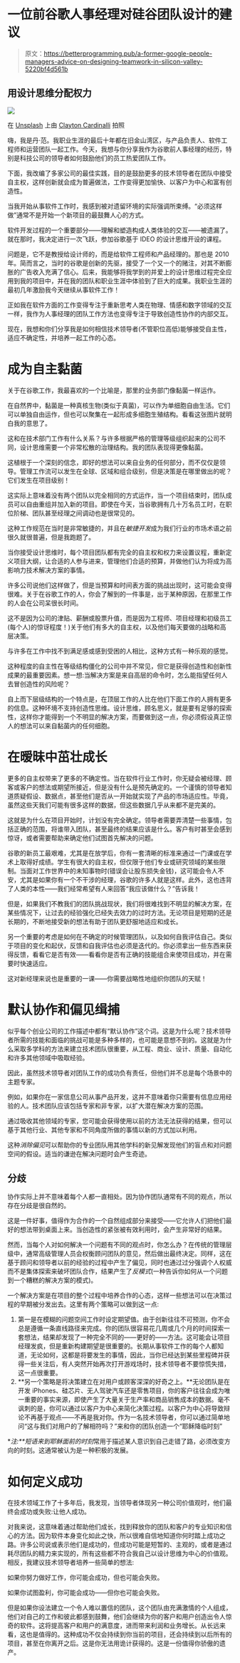 # 一位前谷歌人事经理对硅谷团队设计的建议

> 原文：<https://betterprogramming.pub/a-former-google-people-managers-advice-on-designing-teamwork-in-silicon-valley-5220bf4d561b>

## 用设计思维分配权力

![](img/3e5b5c7441e79e79a4b84d55da264142.png)

在 [Unsplash](https://unsplash.com?utm_source=medium&utm_medium=referral) 上由 [Clayton Cardinalli](https://unsplash.com/@clayton_cardinalli?utm_source=medium&utm_medium=referral) 拍照

嗨，我是丹·范。我职业生涯的最后十年都在旧金山湾区，与产品负责人、软件工程师和运营团队一起工作。今天，我想与你分享我作为谷歌前人事经理的经历，特别是科技公司的领导者如何鼓励他们的员工热爱团队工作。

下面，我改编了多家公司的最佳实践，目的是鼓励更多的技术领导者在团队中接受自主权，这样创新就会成为普遍做法，工作变得更加愉快、以客户为中心和富有创造性。

当我开始从事软件工作时，我感到被对遗留环境的实际强调所束缚。“必须这样做”通常不是开始一个新项目的最鼓舞人心的方式。

软件开发过程的一个重要部分——理解和塑造构成人类体验的交互——被遗漏了。就在那时，我决定进行一次飞跃，参加谷歌基于 IDEO 的设计思维开设的课程。

问题是，它不是教授给设计师的，而是给软件工程师和产品经理的。那也是 2010 年。简而言之，当时的谷歌是创新的先驱，接受了一个又一个的赌注，对其不断膨胀的广告收入充满了信心。后来，我能够将我学到的并爱上的设计思维过程完全应用到我的项目中，并在我的团队和职业生涯中体验到了巨大的成果。我职业生涯的最初几年激励我今天继续从事软件工作！

正如我在软件方面的工作变得专注于重新思考人类在物理、情感和数字领域的交互一样，我作为人事经理的团队工作方法也变得专注于导致创造性协作的内部交互。

现在，我想和你们分享我是如何相信技术领导者(不管职位高低)能够接受自主性，适应不确定性，并培养一起工作的心态。

# **成为**自主**黏菌**

关于在谷歌工作，我最喜欢的一个比喻是，那里的业务部门像黏菌一样运作。

在自然界中，黏菌是一种真核生物(类似于真菌)，可以作为单细胞自由生活。它们可以单独自由运作，但也可以聚集在一起形成多细胞生殖结构。看看这张图片就明白我的意思了。

这和在技术部门工作有什么关系？与许多根据严格的管理等级组织起来的公司不同，设计思维需要一个非常松散的治理结构。我的团队表现得更像黏菌。

这植根于一个深刻的信念，即好的想法可以来自业务的任何部分，而不仅仅是领导。管理工作流可以发生在全球、区域和组合级别，但是决策是在哪里做出的呢？它们发生在项目级别！

这实际上意味着没有两个团队以完全相同的方式运作，当一个项目结束时，团队成员可以自由重组并加入新的项目。即使在今天，当谷歌拥有几十万名员工时，在职位阶梯、团队甚至经理之间调动也是很常见的。

这种工作规范在当时是非常敏捷的，并且在*敏捷开发*成为我们行业的市场术语之前很久就很普遍，但是我跑题了。

当你接受设计思维时，每个项目团队都有完全的自主权和权力来设置议程，重新定义项目大纲，让合适的人参与进来，管理他们合适的预算，并做他们认为将成为高影响力技术解决方案的事情。

许多公司说他们这样做了，但是当预算和时间表方面的挑战出现时，这可能会变得很难。关于在谷歌工作的人，你会了解到的一件事是，出于某种原因，在那里工作的人会在公司呆很长时间。

这不是因为公司的津贴、薪酬或股票升值，而是因为工程师、项目经理和初级员工(每个人)的惊讶程度！)关于他们有多大的自主权，以及他们每天要做的战略和高层决策。

与许多在工作中找不到满足感或感到受困的人相比，这种方式有一种乐观的感觉。

这种程度的自主性在等级结构僵化的公司中并不常见，但它是获得创造性和创新性成果的最重要因素。想一想:当解决方案是来自高层的命令时，怎么能指望任何人去冒创造性的风险呢？

自上而下层级结构的一个特点是，在顶层工作的人比在他们下面工作的人拥有更多的信息。这种环境不支持创造性思维。设计思维，顾名思义，就是要有足够的探索性，这样你才能得到一个不明显的解决方案，而要做到这一点，你必须假设真正惊人的想法可以来自黏菌内的任何细胞。

# **在暧昧中茁壮成长**

更多的自主权带来了更多的不确定性。当在软件行业工作时，你无疑会被经理、顾客或客户的想法或期望所接近，但是没有什么是预先确定的。一个谨慎的领导者知道质疑假设、数据点，甚至他们是否从一开始就实现了产品的市场适应性。毕竟，虽然这些天我们可能有很多这样的数据，但这些数据几乎从来都不是完美的。

这就是为什么在项目开始时，计划没有完全确定。领导者需要弄清楚一些事情，包括正确的范围，将谁带入团队，甚至最终的结果应该是什么。客户有时甚至会感到惊讶，或者需要帮助来确定他们试图首先解决的问题。

谷歌的新员工最艰难，尤其是在放学后，你有一套清晰的标准来通过一门课或在学术上取得好成绩。学生有很大的自主权，但仅限于他们专业或研究领域的某些限制。当面对工作世界中的未知事物时(错误会让股东损失金钱)，这可能会令人不安，尤其是如果你有一个不干涉的经理，谷歌的许多人就是这样。此外，这也违背了人类的本性——我们经常希望有人来回答“我应该做什么？”告诉我！

但是，如果我们不教我们的团队挑战现状，我们将很难找到不明显的解决方案，在某些情况下，让过去的经验强化已经失去效力的过时方法。无论项目是短期的还是长期的，不断地接受新的想法有助于团队更舒服地适应和成长。

另一个重要的考虑是如何在不确定的时候管理团队，以及如何自我评估自己。类似于项目的变化和起伏，反馈和自我评估也必须是迭代的。你必须拿出一些东西来获得反馈，看看它是否有效——看看你是否有正确的技能组合来使项目成功，并在需要时快速适应。

这对新经理来说也是重要的一课——你需要战略性地组织你团队的天赋！

# **默认协作和偏见缉捕**

似乎每个创业公司的工作描述中都有“默认协作”这个词。这是为什么呢？技术领导者所需的技能和面临的挑战可能是多种多样的，也可能是意想不到的。这就是为什么采取多学科的方法来建立技术团队很重要，从工程、商业、设计、质量、自动化和许多其他领域中吸取经验。

因此，虽然技术领导者对团队工作的成功负有责任，但他们并不总是每个场景中的主题专家。

例如，如果你在一家信息公司从事产品开发，这并不意味着你只需要有信息应用经验的人。技术团队应该包括专家和非专家，以扩大潜在解决方案的范围。

通过吸收其他领域的专家，您可能会获得使用以前的方法无法获得的结果，但可以基于其他行业、其他专家和不同角度所做的事情以新的方式加以利用。

这种*消除偏见*可以帮助你的专业团队用其他学科的新见解发现他们的盲点和对问题空间的假设。适当的谦逊在解决问题时会产生奇迹。

## **分歧**

协作实际上并不意味着每个人都一直相处。因为协作团队通常有不同的观点，所以存在分歧是很自然的。

这是一件好事，值得作为合作的一个自然组成部分来接受——它允许人们把他们最好的想法带到桌面上来。当创造性的紧张被有效利用时，会产生非常好的结果。

然而，当每个人对如何解决一个问题有不同的观点时，你怎么办？在传统的管理层级中，通常高级管理人员会权衡顾问团队的意见，然后做出最终决定。同样，这在基于顾问和领导者以前的经验的过程中产生了偏见，同时也通过过分强调个人权威而不是集体探索来破坏团队合作，结果产生了*反模式*(一种告诉你如何从一个问题到一个糟糕的解决方案的模式)。

一个解决方案是在项目的整个过程中培养合作的心态，这样一些想法可以在决策过程的早期被分发出去。这里有两个策略可以做到这一点:

1.  第一是在模糊的问题空间工作时设定期望值。由于创新往往不可预测，你不会总是遵循一条直线路径来完成。你的团队很容易花几周或几个月的时间探索一套想法，结果却发现了一种完全不同的——更好的——方法。这可能会让项目经理发疯，但是重新构建期望是很重要的。长期从事软件工作的每个人都知道，无论如何，这都是将要发生的事情，因此，当你已经达到某些里程碑并获得一些关注后，有人突然开始再次打开游戏场时，技术领导者不要惊慌失措，这一点很重要。
2.  **另一个策略是将决策建立在对用户或顾客深深的好奇之上。**无论团队是在开发 iPhones、硅芯片、无人驾驶汽车还是零售项目，你的客户往往会成为唯一重要的事实来源，即使产生了大量关于生产率和商品销售成本的数据。毫不讽刺的是，你可以通过以客户为中心来简化决策过程。以客户为中心将导致辩论不再基于观点——不再是我对你。作为一名技术领导者，你可以通过简单地问“这与我们对用户的了解相符吗？”来和你的团队创造一个“耶稣降临时刻”

***注:**短语*来到耶稣面前的时刻*常用于描述某人意识到自己走错了路，必须改变方向的时刻。这通常被认为是一种积极的发展。

# 如何定义成功

在技术领域工作了十多年后，我发现，当领导者体现另一种公司价值观时，他们最终会成功或失败:让他人成功。

对我来说，这意味着通过帮助他们成长，找到释放你的团队和客户的专业知识和信心的方法。因为软件本身变化如此之快，所以很难自信地知道你何时踏上成功之路。许多公司说或表示他们是成功的，但成功可能是短暂的、主观的，或者是通过耗尽团队的精力来实现的，所有这些都不符合我自己以设计思维为中心的价值观。相反，我建议技术领导者培养一些简单的想法:

如果你努力做好工作，你可能会成功，但也可能会失败。

如果你试图盈利，你可能会成功——但你也可能会失败。

但是如果你设法建立一个令人难以置信的团队，这个团队由充满激情的个人组成，他们对自己的工作和彼此都感到鼓舞，他们会继续为你的客户和用户创造出令人惊奇的软件。这将提高客户和用户的满意度，进而带来利润和业务增长。从长远来看，这也是值得的。这种成功不仅会持续到你当前的项目，还会持续到以后所有的项目，甚至在你离开之后。这是你无法用诡计获得的。这是一份值得你骄傲的遗产。
